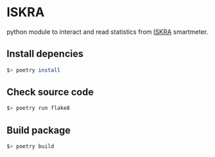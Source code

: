 # ISKRA
python module to interact and read statistics from [ISKRA](https://www.iskra.eu/) smartmeter.

## Install depencies
```sh
$> poetry install
```

## Check source code
```sh
$> poetry run flake8
```

## Build package
```sh
$> poetry build
```

